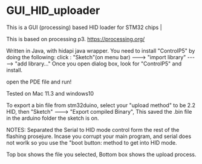 # GUI_HID_uploader
This is a GUI (processing) based HID loader for STM32 chips |


This is based on processing p3.
https://processing.org/

Written in Java, with hidapi java wrapper. You need to install "ControlP5" by doing the following:
click : "Sketch"(on menu bar) ---> "import library" -----> "add library..."
Once you open dialog box, look for "ControlP5" and install. 

open the PDE file and run! 



Tested on Mac 11.3 and windows10


To export a bin file from stm32duino, select your "upload method" to be 2.2 HID, then "Sketch" ---> "Export compiled Binary", 
This saved the .bin file in the arduino folder the sketch is on. 


NOTES:
Separated the Serial to HID mode control form the rest of the flashing prosejure. Incase you corrupt your main program, and serial does not worlk so you use the "boot button: method to get into HID mode. 

Top box shows the file you selected, Bottom box shows the upload process. 
